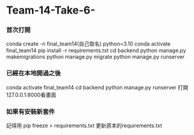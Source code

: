 # Team-14-Take-6-

### 首次打開
conda create -n final_team14(自己取名) python=3.10
conda activate final_team14
pip install -r requirements.txt
cd backend
python manage.py makemigrations
python manage.py migrate
python manage.py runserver

### 已經在本地開過之後
conda activate final_team14
cd backend
python manage.py runserver
打開127.0.0.1:8000看畫面

### 如果有安裝新套件
記得用 pip freeze > requirements.txt 更新原本的requirements.txt
